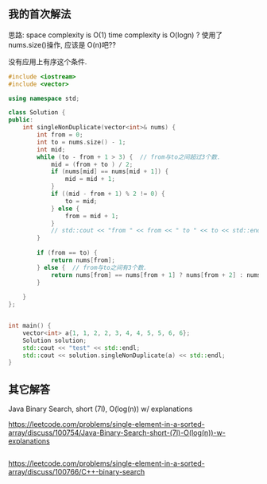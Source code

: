 ## 我的首次解法
思路:
space complexity is O(1)
time complexity is O(logn) ? 使用了nums.size()操作, 应该是 O(n)吧??

没有应用上有序这个条件.

```c++
#include <iostream>
#include <vector>

using namespace std;

class Solution {
public:
    int singleNonDuplicate(vector<int>& nums) {
        int from = 0;
        int to = nums.size() - 1;
        int mid;
        while (to - from + 1 > 3) {  // from与to之间超过3个数.
            mid = (from + to ) / 2;
            if (nums[mid] == nums[mid + 1]) {
                mid = mid + 1;
            }
            if ((mid - from + 1) % 2 != 0) {
                to = mid;
            } else {
                from = mid + 1;
            }
            // std::cout << "from " << from << " to " << to << std::endl;
        }
        
        if (from == to) {
            return nums[from];
        } else {  // from与to之间有3个数.
            return nums[from] == nums[from + 1] ? nums[from + 2] : nums[from];
        }
        
    }
};


int main() {
    vector<int> a{1, 1, 2, 2, 3, 4, 4, 5, 5, 6, 6};
    Solution solution;
    std::cout << "test" << std::endl;
    std::cout << solution.singleNonDuplicate(a) << std::endl;
}
```

## 其它解答

Java Binary Search, short (7l), O(log(n)) w/ explanations

https://leetcode.com/problems/single-element-in-a-sorted-array/discuss/100754/Java-Binary-Search-short-(7l)-O(log(n))-w-explanations

```c++

```




https://leetcode.com/problems/single-element-in-a-sorted-array/discuss/100766/C++-binary-search